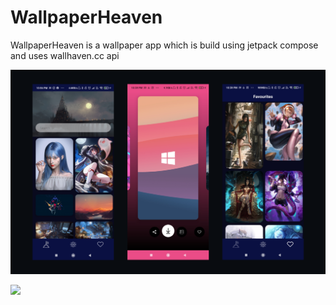 # WallpaperHeaven
WallpaperHeaven is a wallpaper app which is build using jetpack compose and uses wallhaven.cc api 

![screenshots of app](./screenshots/screenshot.png)

<img src="screenshots/appRecording.gif"/>
